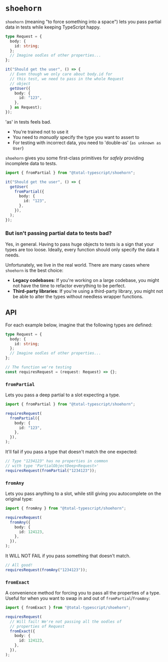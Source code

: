 # `shoehorn`

`shoehorn` (meaning "to force something into a space") lets you pass partial data in tests while keeping TypeScript happy.

```ts
type Request = {
  body: {
    id: string;
  };
  // Imagine oodles of other properties...
};

it("Should get the user", () => {
  // Even though we only care about body.id for
  // this test, we need to pass in the whole Request
  // object
  getUser({
    body: {
      id: "123",
    },
  } as Request);
});
```

'as' in tests feels bad.

- You're trained not to use it
- You need to _manually_ specify the type you want to assert to
- For testing with incorrect data, you need to 'double-as' (`as unknown as User`)

`shoehorn` gives you some first-class primitives for _safely_ providing incomplete data to tests.

```ts
import { fromPartial } from "@total-typescript/shoehorn";

it("Should get the user", () => {
  getUser(
    fromPartial({
      body: {
        id: "123",
      },
    }),
  );
});
```

### But isn't passing partial data to tests bad?

Yes, in general. Having to pass huge objects to tests is a sign that your types are too loose. Ideally, every function should only specify the data it needs.

Unfortunately, we live in the real world. There are many cases where `shoehorn` is the best choice:

- **Legacy codebases**: If you're working on a large codebase, you might not have the time to refactor everything to be perfect.
- **Third-party libraries**: If you're using a third-party library, you might not be able to alter the types without needless wrapper functions.

## API

For each example below, imagine that the following types are defined:

```ts
type Request = {
  body: {
    id: string;
  };
  // Imagine oodles of other properties...
};

// The function we're testing
const requiresRequest = (request: Request) => {};
```

### `fromPartial`

Lets you pass a deep partial to a slot expecting a type.

```ts
import { fromPartial } from "@total-typescript/shoehorn";

requiresRequest(
  fromPartial({
    body: {
      id: "123",
    },
  }),
);
```

It'll fail if you pass a type that doesn't match the one expected:

```ts
// Type "1234123" has no properties in common
// with type 'PartialObjectDeep<Request>'
requiresRequest(fromPartial("1234123"));
```

### `fromAny`

Lets you pass anything to a slot, while still giving you autocomplete on the original type:

```ts
import { fromAny } from "@total-typescript/shoehorn";

requiresRequest(
  fromAny({
    body: {
      id: 124123,
    },
  }),
);
```

It WILL NOT FAIL if you pass something that doesn't match.

```ts
// All good!
requiresRequest(fromAny("1234123"));
```

### `fromExact`

A convenience method for forcing you to pass all the properties of a type. Useful for when you want to swap in and out of `fromPartial`/`fromAny`:

```ts
import { fromExact } from "@total-typescript/shoehorn";

requiresRequest(
  // Will fail! We're not passing all the oodles of
  // properties of Request
  fromExact({
    body: {
      id: 124123,
    },
  }),
);
```
